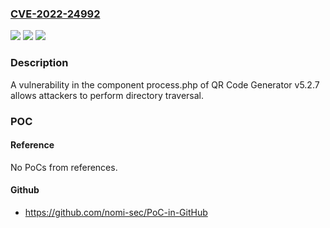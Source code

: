 ### [CVE-2022-24992](https://cve.mitre.org/cgi-bin/cvename.cgi?name=CVE-2022-24992)
![](https://img.shields.io/static/v1?label=Product&message=n%2Fa&color=blue)
![](https://img.shields.io/static/v1?label=Version&message=n%2Fa&color=blue)
![](https://img.shields.io/static/v1?label=Vulnerability&message=n%2Fa&color=brighgreen)

### Description

A vulnerability in the component process.php of QR Code Generator v5.2.7 allows attackers to perform directory traversal.

### POC

#### Reference
No PoCs from references.

#### Github
- https://github.com/nomi-sec/PoC-in-GitHub

